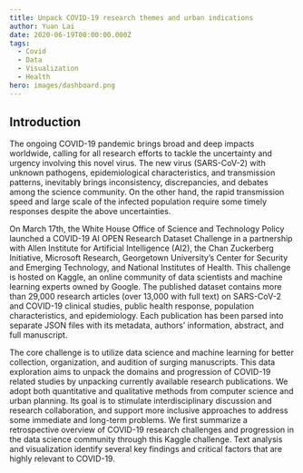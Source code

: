 ```yaml
---
title: Unpack COVID-19 research themes and urban indications
author: Yuan Lai
date: 2020-06-19T00:00:00.000Z
tags:
  - Covid
  - Data
  - Visualization
  - Health
hero: images/dashboard.png
---
```

## Introduction
The ongoing COVID-19 pandemic brings broad and deep impacts worldwide, calling for all research efforts to tackle the uncertainty and urgency involving this novel virus. The new virus (SARS-CoV-2) with unknown pathogens, epidemiological characteristics, and transmission patterns, inevitably brings inconsistency, discrepancies, and debates among the science community. On the other hand, the rapid transmission speed and large scale of the infected population require some timely responses despite the above uncertainties.


On March 17th, the White House Office of Science and Technology Policy launched a COVID-19 AI OPEN Research Dataset Challenge in a partnership with Allen Institute for Artificial Intelligence (AI2), the Chan Zuckerberg Initiative, Microsoft Research, Georgetown University’s Center for Security and Emerging Technology, and National Institutes of Health. This challenge is hosted on Kaggle, an online community of data scientists and machine learning experts owned by Google. The published dataset contains more than 29,000 research articles (over 13,000 with full text) on SARS-CoV-2 and COVID-19 clinical studies, public health response, population characteristics, and epidemiology. Each publication has been parsed into separate JSON files with its metadata, authors’ information, abstract, and full manuscript.


The core challenge is to utilize data science and machine learning for better collection, organization, and audition of surging manuscripts. This data exploration aims to unpack the domains and progression of COVID-19 related studies by unpacking currently available research publications. We adopt both quantitative and qualitative methods from computer science and urban planning. Its goal is to stimulate interdisciplinary discussion and research collaboration, and support more inclusive approaches to address some immediate and long-term problems. We first summarize a retrospective overview of COVID-19 research challenges and progression in the data science community through this Kaggle challenge. Text analysis and visualization identify several key findings and critical factors that are highly relevant to COVID-19. 

